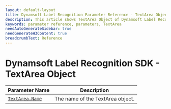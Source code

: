 ```yaml
---
layout: default-layout
title: Dynamsoft Label Recognition Parameter Reference - TextArea Object
description: This article shows TextArea Object of Dynamsoft Label Recognition.
keywords: parameter reference, parameters, TextArea
needAutoGenerateSidebar: true
needGenerateH3Content: true
breadcrumbText: Reference
---
```



# Dynamsoft Label Recognition SDK - TextArea Object

 | Parameter Name | Description |
 | -------------- | ----------- | 
 | [`TextArea.Name`](parameter-control.md#name) | The name of the TextArea object. |
